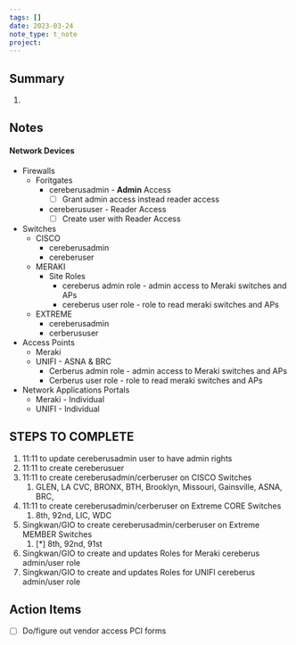 ```yaml
---
tags: []
date: 2023-03-24
note_type: t_note
project:
---
```


## Summary
1. 

## Notes

#### Network Devices
* Firewalls
	* Foritgates
		* cereberusadmin - **Admin** Access
			- [ ] Grant admin access instead reader access
		* cereberususer - Reader Access
			- [ ] Create user with Reader Access
* Switches
	* CISCO
		* cereberusadmin
		* cereberuser
	* MERAKI
		* Site Roles
			* cereberus admin role - admin access to Meraki switches and APs
			* cereberus user role - role to read meraki switches and APs
	* EXTREME
		* cereberusadmin
		* cerberususer
* Access Points
	* Meraki
	* UNIFI - ASNA & BRC
		* Cerberus admin role - admin access to Meraki switches and APs
		* Cerberus user role - role to read meraki switches and APs
* Network Applications Portals
	* Meraki - Individual
	* UNIFI - Individual

## STEPS TO COMPLETE
1. 11:11 to update cereberusadmin user to have admin rights
2. 11:11 to create cereberusuer 
3. 11:11 to create cereberusadmin/cerberuser on CISCO Switches
	1. GLEN, LA CVC, BRONX, BTH, Brooklyn, Missouri, Gainsville, ASNA, BRC, 
4. 11:11 to create cereberusadmin/cerberuser on Extreme CORE Switches
	1. 8th, 92nd, LIC, WDC
5. Singkwan/GIO to create cereberusadmin/cerberuser on Extreme MEMBER Switches
	1. [*] 8th, 92nd, 91st
6. Singkwan/GIO to create and updates Roles for Meraki cereberus admin/user role
7. Singkwan/GIO to create and updates Roles for UNIFI cereberus admin/user role


## Action Items
- [ ] Do/figure out vendor access PCI forms